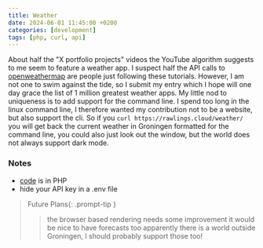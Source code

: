 ```yaml
---
title: Weather
date: 2024-06-01 11:45:00 +0200
categories: [development]
tags: [php, curl, api]
---
```


About half the "X portfolio projects" videos the YouTube algorithm suggests to me seem to feature a weather app. I suspect half the API calls to [openweathermap](https://openweathermap.org) are people just following these tutorials. However, I am not one to swim against the tide, so I submit my entry which I hope will one day grace the list of 1 million greatest weather apps. My little nod to uniqueness is to add support for the command line. I spend too long in the linux command line, I therefore wanted my contribution not to be a website, but also support the cli. So if you `curl https://rawlings.cloud/weather/` you will get back the current weather in Groningen formatted for the command line, you could also just look out the window, but the world does not always support dark mode.

### Notes

- [code](https://github.com/startung/weather) is in PHP
- hide your API key in a .env file

> Future Plans{: .prompt-tip }
>
> > the browser based rendering needs some improvement
> > it would be nice to have forecasts too
> > apparently there is a world outside Groningen, I should probably support those too!
